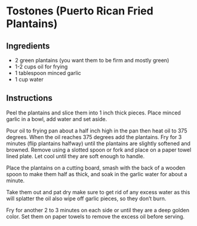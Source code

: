 # Tostones (Puerto Rican Fried Plantains)

## Ingredients 

- 2 green plantains (you want them to be firm and mostly green)
- 1-2 cups oil for frying
- 1 tablespoon minced garlic
- 1 cup water

## Instructions

Peel the plantains and slice them into 1 inch thick pieces. Place minced garlic in a bowl, add water and set aside.

Pour oil to frying pan about a half inch high in the pan then heat oil to 375 degrees. When the oil reaches 375 degrees add the plantains. Fry for 3 minutes (flip plantains halfway) until the plantains are slightly softened and browned. Remove using a slotted spoon or fork and place on a paper towel lined plate. Let cool until they are soft enough to handle.

Place the plantains on a cutting board, smash with the back of a wooden spoon to make them half as thick, and soak in the garlic water for about a minute.

Take them out and pat dry make sure to get rid of any excess water as this will splatter the oil also wipe off garlic pieces, so they don’t burn.

Fry for another 2 to 3 minutes on each side or until they are a deep golden color. Set them on paper towels to remove the excess oil before serving.